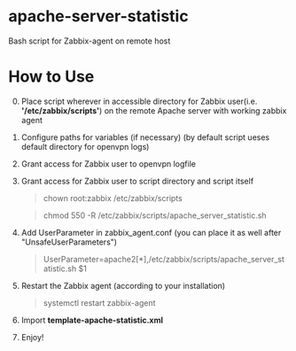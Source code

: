 # apache-server-statistic
Bash script for Zabbix-agent on remote host
# How to Use

   0. Place script wherever in accessible directory
      for Zabbix user(i.e. **'/etc/zabbix/scripts'**)
      on the remote Apache server with working zabbix agent
   1. Configure paths for variables (if necessary)
      (by default script ueses default directory for openvpn logs)
   2. Grant access for Zabbix user to openvpn logfile
   3. Grant access for Zabbix user to script directory
      and script itself
      
      > chown root:zabbix /etc/zabbix/scripts
      
      > chmod 550 -R /etc/zabbix/scripts/apache_server_statistic.sh
      
   4. Add UserParameter in zabbix_agent.conf (you can place it as well after "UnsafeUserParameters")
      
      > UserParameter=apache2[*],/etc/zabbix/scripts/apache_server_statistic.sh $1
         
   5. Restart the Zabbix agent (according to your installation)
      
      > systemctl restart zabbix-agent
       
   6. Import **template-apache-statistic.xml**
   7. Enjoy!